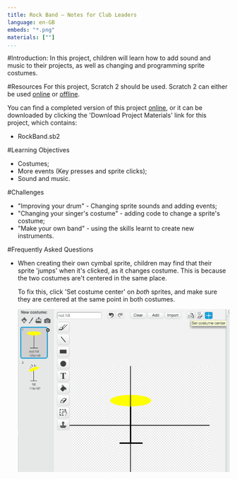 ```yaml
---
title: Rock Band — Notes for Club Leaders
language: en-GB
embeds: "*.png"
materials: [""]
...
```


#Introduction:
In this project, children will learn how to add sound and music to their projects, as well as changing and programming sprite costumes.

#Resources
For this project, Scratch 2 should be used. Scratch 2 can either be used <a href="http://scratch.mit.edu/projects/editor/">online</a> or <a href="http://scratch.mit.edu/scratch2download/">offline</a>.

You can find a completed version of this project <a href="http://scratch.mit.edu/projects/26741186/#editor">online</a>, or it can be downloaded by clicking the 'Download Project Materials' link for this project, which contains:

+ RockBand.sb2

#Learning Objectives
+ Costumes;
+ More events (Key presses and sprite clicks);
+ Sound and music.

#Challenges
+ "Improving your drum" - Changing sprite sounds and adding events;
+ "Changing your singer's costume" - adding code to change a sprite's costume;
+ "Make your own band" - using the skills learnt to create new instruments.

#Frequently Asked Questions
+ When creating their own cymbal sprite, children may find that their sprite 'jumps' when it's clicked, as it changes costume. This is because the two costumes are't centered in the same place.

	To fix this, click 'Set costume center' on _both_ sprites, and make sure they are centered at the same point in both costumes.

	![screenshot](band-center.png)
